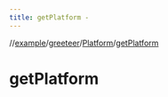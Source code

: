 ```yaml
---
title: getPlatform -
---
```

//[example](../../index.html)/[greeteer](../index.html)/[Platform](index.html)/[getPlatform](get-platform.html)



# getPlatform  

